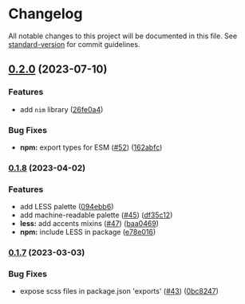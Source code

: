 # Changelog

All notable changes to this project will be documented in this file. See [standard-version](https://github.com/conventional-changelog/standard-version) for commit guidelines.

## [0.2.0](https://github.com/catppuccin/palette/compare/v0.1.8...v0.2.0) (2023-07-10)


### Features

* add `nim` library ([26fe0a4](https://github.com/catppuccin/palette/commit/26fe0a4789d730371b84e2b525b8943751491ac8))


### Bug Fixes

* **npm:** export types for ESM ([#52](https://github.com/catppuccin/palette/issues/52)) ([162abfc](https://github.com/catppuccin/palette/commit/162abfceb5b02e1df992ac34ab449e3762eafb67))

### [0.1.8](https://github.com/catppuccin/palette/compare/v0.1.7...v0.1.8) (2023-04-02)


### Features

* add LESS palette ([094ebb6](https://github.com/catppuccin/palette/commit/094ebb62a5229ec0ac77bdaf17d427c16c90d8e0))
* add machine-readable palette ([#45](https://github.com/catppuccin/palette/issues/45)) ([df35c12](https://github.com/catppuccin/palette/commit/df35c12c2fc6d2f7a68315a71fe85327199b883c))
* **less:** add accents mixins ([#47](https://github.com/catppuccin/palette/issues/47)) ([baa0469](https://github.com/catppuccin/palette/commit/baa0469b86b4319b26b1f584827924e562924003))
* **npm:** include LESS in package ([e78e016](https://github.com/catppuccin/palette/commit/e78e016e01d0144ad3b594357e230bb0eccf3c60))

### [0.1.7](https://github.com/catppuccin/palette/compare/v0.1.6...v0.1.7) (2023-03-03)


### Bug Fixes

* expose scss files in package.json 'exports' ([#43](https://github.com/catppuccin/palette/issues/43)) ([0bc8247](https://github.com/catppuccin/palette/commit/0bc8247f1a7d62d8804d8aed1294930caedaf73b))
